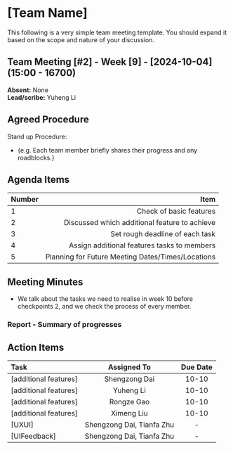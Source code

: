 # [Team Name]

This following is a very simple team meeting template. You should expand it based on the scope and nature of your discussion.

## Team Meeting [#2] - Week [9] - [2024-10-04] (15:00 - 16700)

**Absent:** None
<br>
**Lead/scribe:** Yuheng Li

## Agreed Procedure

Stand up Procedure: 

- {e.g. Each team member briefly shares their progress and any roadblocks.}

## Agenda Items

| Number | Item                                              |
|:------ | -------------------------------------------------:|
| 1      | Check of basic features                           |
| 2      | Discussed which additional feature to achieve     |
| 3      | Set rough deadline of each task                   |
| 4      | Assign additional features tasks to members       |
| 5      | Planning for Future Meeting Dates/Times/Locations |

## Meeting Minutes

- We talk about the tasks we need to realise in week 10 before checkpoints 2, and we  check the process of every member.

### Report - Summary of progresses

## Action Items

| Task                  | Assigned To               | Due Date |
|:--------------------- |:-------------------------:|:--------:|
| [additional features] | Shengzong Dai             | 10-10    |
| [additional features] | Yuheng Li                 | 10-10    |
| [additional features] | Rongze Gao                | 10-10    |
| [additional features] | Ximeng Liu                | 10-10    |
| [UXUI]                | Shengzong Dai, Tianfa Zhu | -        |
| [UIFeedback]          | Shengzong Dai, Tianfa Zhu | -        |
